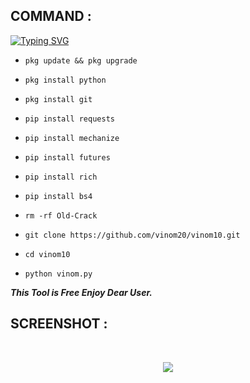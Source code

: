 ## COMMAND :

[![Typing SVG](https://readme-typing-svg.demolab.com?font=Fira+Code&pause=1000&color=FF2C10&background=31FF9400&width=435&lines=Old+FB+id+Cloning+Tool+Enjoy+Guys%F0%9F%A4%9F)](https://git.io/typing-svg)

* `pkg update && pkg upgrade`

* `pkg install python`

* `pkg install git`

* `pip install requests`

* `pip install mechanize`

* `pip install futures`

* `pip install rich`

* `pip install bs4`

* `rm -rf Old-Crack`

* `git clone https://github.com/vinom20/vinom10.git`

* `cd vinom10`

* `python vinom.py`


___This Tool is Free Enjoy Dear User.___</br>

## SCREENSHOT :
<br>
<p align="center">
<img src="__scr__/old.jpg"/>
</p>
